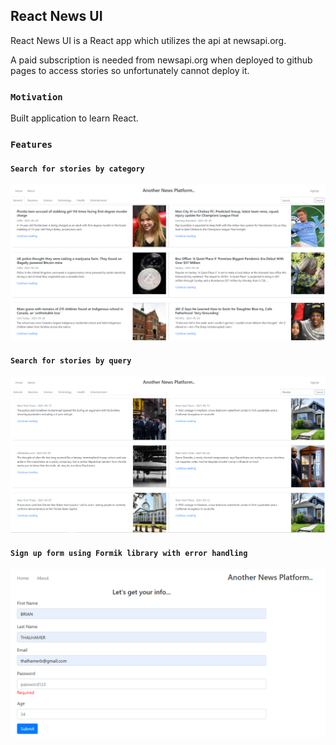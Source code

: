 ## React News UI

React News UI is a React app which utilizes the api at newsapi.org. 

A paid subscription is needed from newsapi.org when deployed to github pages to access stories so unfortunately cannot deploy it.

### `Motivation`

Built application to learn React.  

### `Features`

#### `Search for stories by category`
![Alt text](./read_me_images/category.PNG?raw=true)

#### `Search for stories by query`
![Alt text](./read_me_images/search.PNG?raw=true)

#### `Sign up form using Formik library with error handling`
![Alt text](./read_me_images/signup.PNG?raw=true )
